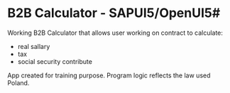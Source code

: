 # B2B Calculator - SAPUI5/OpenUI5#

Working B2B Calculator that allows user working on contract to calculate:

* real sallary 
* tax
* social security contribute

App created for training purpose.
Program logic reflects the law used Poland.
